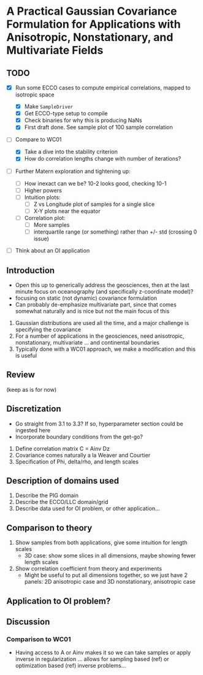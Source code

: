 # A Practical Gaussian Covariance Formulation for Applications with Anisotropic, Nonstationary, and Multivariate Fields

## TODO

- [x] Run some ECCO cases to compute empirical correlations, mapped to isotropic
  space
    - [x] Make `SampleDriver`
    - [x] Get ECCO-type setup to compile
    - [x] Check binaries for why this is producing NaNs
    - [x] First draft done. See sample plot of 100 sample correlation
- [ ] Compare to WC01
    - [x] Take a dive into the stability criterion
    - [x] How do correlation lengths change with number of iterations?
- [ ] Further Matern exploration and tightening up:
    - [ ] How inexact can we be? 10-2 looks good, checking 10-1
    - [ ] Higher powers
    - [ ] Intuition plots:
        - [ ] Z vs Longitude plot of samples for a single slice
        - [ ] X-Y plots near the equator
    - [ ] Correlation plot:
        - [ ] More samples
        - [ ] interquartile range (or something) rather than +/-
          std (crossing 0 issue)

- [ ] Think about an OI application


## Introduction

- Open this up to generically address the geosciences, then at the last minute
  focus on oceanography (and specifically z-coordinate model)?
- focusing on static (not dynamic) covariance formulation
- Can probably de-emphasize multivariate part, since that comes somewhat
  naturally and is nice but not the main focus of this

1. Gaussian distributions are used all the time, and a major challenge is
   specifying the covariance
2. For a number of applications in the geosciences, need anisotropic,
   nonstationary, multivariate ... and continental boundaries
3. Typically done with a WC01 approach, we make a modification and this is
   useful

## Review

(keep as is for now)

## Discretization

- Go straight from 3.1 to 3.3? If so, hyperparameter section could be ingested
  here
- Incorporate boundary conditions from the get-go?

1. Define correlation matrix C = Ainv Dz
2. Covariance comes naturally a la Weaver and Courtier
3. Specification of Phi, delta/rho, and length scales

## Description of domains used

1. Describe the PIG domain
2. Describe the ECCO/LLC domain/grid
3. Describe data used for OI problem, or other application...

## Comparison to theory

1. Show samples from both applications, give some intuition for length scales
    - 3D case: show some slices in all dimensions, maybe showing fewer length
      scales
2. Show correlation coefficient from theory and experiments
    - Might be useful to put all dimensions together, so we just have 2 panels:
      2D anisotropic case and 3D nonstationary, anisotropic case

## Application to OI problem?


## Discussion

### Comparison to WC01

- Having access to A or Ainv makes it so we can take samples or apply inverse in
  regularization ... allows for sampling based (ref) or optimization based (ref)
  inverse problems...

